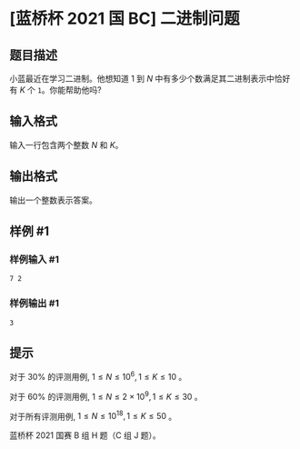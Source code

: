 # [蓝桥杯 2021 国 BC] 二进制问题

## 题目描述

小蓝最近在学习二进制。他想知道 $1$ 到 $N$ 中有多少个数满足其二进制表示中恰好有 $K$ 个 `1`。你能帮助他吗?

## 输入格式

输入一行包含两个整数 $N$ 和 $K$。

## 输出格式

输出一个整数表示答案。

## 样例 #1

### 样例输入 #1
```
7 2
```

### 样例输出 #1

```
3
```

## 提示

对于 $30 \%$ 的评测用例, $1 \leq N \leq 10^{6}, 1 \leq K \leq 10$ 。

对于 $60 \%$ 的评测用例, $1 \leq N \leq 2 \times 10^{9}, 1 \leq K \leq 30$ 。

对于所有评测用例, $1 \leq N \leq 10^{18}, 1 \leq K \leq 50$ 。 

蓝桥杯 2021 国赛 B 组 H 题（C 组 J 题）。
